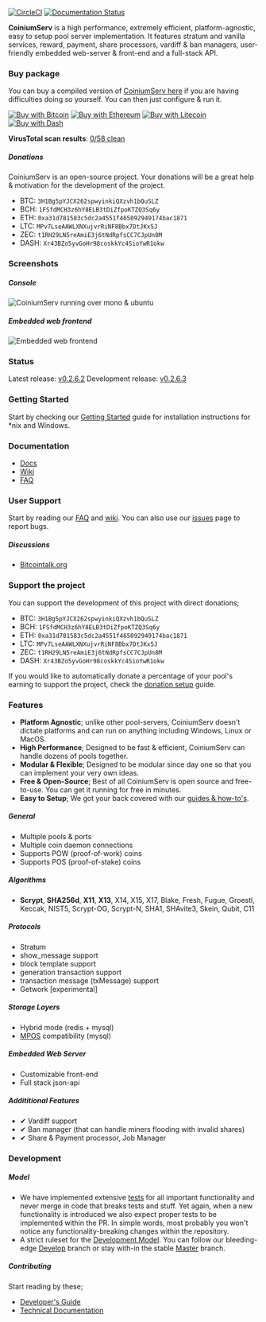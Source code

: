 [![CircleCI](https://circleci.com/gh/bonesoul/CoiniumServ.svg?style=svg)](https://circleci.com/gh/bonesoul/CoiniumServ) [![Documentation Status](https://readthedocs.org/projects/coiniumserv/badge/?version=latest)](https://readthedocs.org/projects/coiniumserv/?badge=latest)
 
**CoiniumServ** is a high performance, extremely efficient, platform-agnostic, easy to setup pool server implementation. It features stratum and vanilla services, reward, payment, share processors, vardiff & ban managers, user-friendly embedded web-server & front-end and a full-stack API.


### Buy package
You can buy a compiled version of [CoiniumServ here](https://satoshibox.com/uiewhcmyuwxfs35j5aiyfoec) if you are having difficulties doing so yourself. You can then just configure & run it.

[![Buy with Bitcoin](http://satoshibox.com/img/button-bitcoin.svg)](https://satoshibox.com/uiewhcmyuwxfs35j5aiyfoec)
[![Buy with Ethereum](http://satoshibox.com/img/button-ethereum.svg)](https://satoshibox.com/uiewhcmyuwxfs35j5aiyfoec)
[![Buy with Litecoin](http://satoshibox.com/img/button-litecoin.svg)](https://satoshibox.com/uiewhcmyuwxfs35j5aiyfoec)
[![Buy with Dash](http://satoshibox.com/img/button-dash.svg)](https://satoshibox.com/uiewhcmyuwxfs35j5aiyfoec)

**VirusTotal scan results**: [0/58 clean](https://www.virustotal.com/en/file/f03dd7753d6d209d99f6b5095d28f0f6d7b8a50067a3ce709009b87c727b980d/analysis/1510948542/)

##### Donations

CoiniumServ is an open-source project. Your donations will be a great help & motivation for the development of the project.

* BTC: `3H1Bg5pYJCX262spwyinkiQXzvh1bQuSLZ`
* BCH: `1FSfdMCH3z6hY8ELB3tDiZfpoKTZQ3Sq6y`
* ETH: `0xa31d781583c5dc2a4551f465092949174bac1871`
* LTC: `MPv7LseAAWLXNXujvrRiNF8Bbx7DtJKx5J`
* ZEC: `t1RH29LN5reAmiE3j6tNdRpfsCC7CJpUn8M`
* DASH: `Xr43BZo5yvGoHr98coskkYc4SioYwR1okw`

### Screenshots

##### Console

![CoiniumServ running over mono & ubuntu](http://i.imgur.com/HvaPVrZ.png)

##### Embedded web frontend

![Embedded web frontend](http://i.imgur.com/oOF8lQ0.png)

### Status

Latest release: [v0.2.6.2](https://github.com/flyx2888/CoiniumServ/releases/tag/0.2.6.2)
Development release: [v0.2.6.3](https://github.com/flyx2888/CoiniumServ/archive/develop.zip)

### Getting Started

Start by checking our [Getting Started](https://github.com/flyx2888/CoiniumServ/wiki/Getting-Started) guide for installation instructions for *nix and Windows.

### Documentation

* [Docs](http://coiniumserv.readthedocs.io/en/latest/)
* [Wiki](https://github.com/flyx2888/CoiniumServ/wiki/)
* [FAQ](https://github.com/flyx2888/CoiniumServ/wiki/FAQ)

### User Support

Start by reading our [FAQ](https://github.com/flyx2888/CoiniumServ/wiki/FAQ) and [wiki](https://github.com/bonesoul/CoiniumServ/wiki/). You can also use our [issues](https://github.com/flyx2888/CoiniumServ/issues) page to report bugs.

##### Discussions

* [Bitcointalk.org](https://bitcointalk.org/index.php?topic=604476.0)

### Support the project

You can support the development of this project with direct donations;

* BTC: `3H1Bg5pYJCX262spwyinkiQXzvh1bQuSLZ`
* BCH: `1FSfdMCH3z6hY8ELB3tDiZfpoKTZQ3Sq6y`
* ETH: `0xa31d781583c5dc2a4551f465092949174bac1871`
* LTC: `MPv7LseAAWLXNXujvrRiNF8Bbx7DtJKx5J`
* ZEC: `t1RH29LN5reAmiE3j6tNdRpfsCC7CJpUn8M`
* DASH: `Xr43BZo5yvGoHr98coskkYc4SioYwR1okw`

If you would like to automatically donate a percentage of your pool's earning to support the project, check the [donation setup](https://github.com/flyx2888/CoiniumServ/wiki/Donation) guide.

### Features
* __Platform Agnostic__; unlike other pool-servers, CoiniumServ doesn't dictate platforms and can run on anything including Windows, Linux or MacOS.
* __High Performance__; Designed to be fast & efficient, CoiniumServ can handle dozens of pools together.
* __Modular & Flexible__; Designed to be modular since day one so that you can implement your very own ideas.
* __Free & Open-Source__; Best of all CoiniumServ is open source and free-to-use. You can get it running for free in minutes.
* __Easy to Setup__; We got your back covered with our [guides & how-to's](https://github.com/flyx2888/CoiniumServ/wiki).

##### General

* Multiple pools & ports
* Multiple coin daemon connections
* Supports POW (proof-of-work) coins
* Supports POS (proof-of-stake) coins

##### Algorithms

* __Scrypt__, __SHA256d__, __X11__, __X13__, X14, X15, X17, Blake, Fresh, Fugue, Groestl, Keccak, NIST5, Scrypt-OG, Scrypt-N, SHA1, SHAvite3, Skein, Qubit, C11

##### Protocols

* Stratum
 * show_message support
 * block template support
 * generation transaction support
 * transaction message (txMessage) support
* Getwork [experimental]

##### Storage Layers

* Hybrid mode (redis + mysql)
* [MPOS](https://github.com/MPOS/php-mpos) compatibility (mysql)

##### Embedded Web Server

* Customizable front-end
* Full stack json-api

##### Addititional Features

* ✔ Vardiff support
* ✔ Ban manager (that can handle miners flooding with invalid shares)
* ✔ Share & Payment processor, Job Manager

### Development

##### Model

* We have implemented extensive [tests](https://github.com/flyx2888/CoiniumServ/tree/develop/src/Tests) for all important functionality and never merge in code that breaks tests and stuff. Yet again, when a new functionality is introduced we also expect proper tests to be implemented within the PR. In simple words, most probably you won't notice any functionality-breaking changes within the repository.
* A strict ruleset for the [Development Model](https://github.com/flyx2888/CoiniumServ/wiki/Development-Model). You can follow our bleeding-edge [Develop](https://github.com/flyx2888/CoiniumServ) branch or stay with-in the stable [Master](https://github.com/flyx2888/CoiniumServ/tree/master) branch.

##### Contributing

Start reading by these;

* [Developer's Guide](https://github.com/flyx2888/CoiniumServ/wiki/Developer's-Guide)
* [Technical Documentation](https://github.com/flyx2888/CoiniumServ/wiki/Technical-Documentation)

